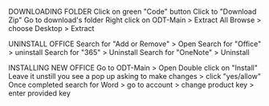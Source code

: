 DOWNLOADING FOLDER 
Click on green "Code" button
Click to "Download Zip"
Go to download's folder
Right click on ODT-Main > Extract All
Browse > choose Desktop > Extract

UNINSTALL OFFICE
Search for "Add or Remove" > Open
Search for "Office" > uninstall
Search for "365" > Uninstall
Search for "OneNote" > Uninstall

INSTALLING NEW OFFICE
Go to ODT-Main > Open
Double click on "Install"
Leave it unstill you see a pop up asking to make changes > click "yes/allow"
Once completed search for Word > go to account > change product key > enter provided key


